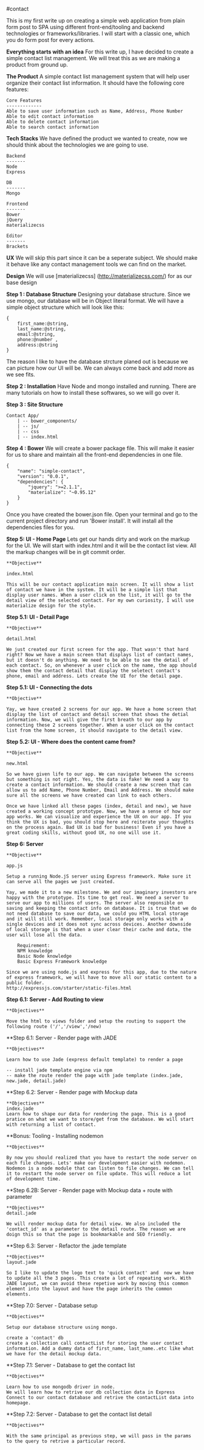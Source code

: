 #contact

This is my first write up on creating a simple web application from plain form post to SPA using different front-end/tooling and backend technologies or frameworks/libraries. I will start with a classic one, which you do form post for every actions. 


**Everything starts with an idea** 
For this write up, I have decided to create a simple contact list management. We will treat this as we are making a product from ground up.


**The Product**
A simple contact list management system that will help user organize their contact list information. It should have the following core features:

    Core Features
    -------------
    Able to save user information such as Name, Address, Phone Number
    Able to edit contact information
    Able to delete contact information
    Able to search contact information


**Tech Stacks**
We have defined the product we wanted to create, now we should think about the technologies we are going to use. 
    
    Backend
    -------
    Node
    Express

    DB
    -------
    Mongo

    Frontend
    -------
    Bower
    jQuery
    materializecss
    
    Editor
    -------
    Brackets
    
    
    
**UX**
We will skip this part since it can be a seperate subject. We should make it behave like any contact management tools we can find on the market.
    

**Design**
We will use [materializecss] (http://materializecss.com/) for as our base design 
    

**Step 1 : Database Structure**
Designing your database structure. Since we use mongo, our database will be in Object literal format. We will have a simple object structure which will look like this:

    {
        first_name:@string,
        last_name:@string,
        email:@string,
        phone:@number ,
        address:@string
    }

The reason I like to have the database strcture planed out is because we can picture how our UI will be. We can always come back and add more as we see fits.
    


**Step 2 : Installation**
Have Node and mongo installed and running. There are many tutorials on how to install these softwares, so we will go over it.



**Step 3 : Site Structure**
    
    Contact App/
        | -- bower_components/
        | -- js/
        | -- css
        | -- index.html



**Step 4 : Bower**
We will create a bower package file. This will make it easier for us to share and maintain all the front-end dependencies in one file.

    {
        "name": "simple-contact",
        "version": "0.0.1",
        "dependencies": {
            "jquery": ">=2.1.1",
            "materialize": "~0.95.12"
        }
    }
    
Once you have created the bower.json file. Open your terminal and go to the current project directory and run 'Bower install'. It will install all the dependencies files for you.
    
    
**Step 5: UI - Home Page**
Lets get our hands dirty and work on the markup for the UI. We will start with index.html and it will be the contact list view. All the markup changes will be in git commit order.

    **Objective**
    
    index.html 
    
    This will be our contact application main screen. It will show a list of contact we have in the system. It will be a simple list that display user names. When a user click on the list, it will go to the detail view of the selected contact. For my own curiosity, I will use materialize design for the style.
    
**Step 5.1: UI - Detail Page**
    
    **Objective**
    
    detail.html
    
    We just created our first screen for the app. That wasn't that hard right? Now we have a main screen that displays list of contact names, but it doesn't do anything. We need to be able to see the detail of each contact. So, on whenever a user click on the name, the app should show them the contact detail that display the seletect contact's phone, email and address. Lets create the UI for the detail page.

    
**Step 5.1: UI - Connecting the dots**

    **Objective**
    
    Yay, we have created 2 screens for our app. We have a home screen that display the list of contact and detail screen that shows the detial information. Now, we will give the first breath to our app by connecting these 2 screens together. When a user click on the contact list from the home screen, it should navigate to the detail view.
    
    
**Step 5.2: UI - Where does the content came from?**
    
    **Objective**
    
    new.html
    
    So we have given life to our app. We can navigate between the screens but something is not right. Yes, the data is fake! We need a way to create a contact information. We should create a new screen that can allow us to add Name, Phone Number, Email and Address. We should make sure all the screens we have created can link to each others. 
    
    Once we have linked all these pages (index, detail and new), we have created a working concept prototype. Now, we have a sense of how our app works. We can visualize and experience the UX on our app. If you think the UX is bad, you should stop here and reiterate your thoughts on the process again. Bad UX is bad for business! Even if you have a great coding skills, without good UX, no one will use it.
    
    
**Step 6: Server**
    
    **Objective**
    
    app.js
    
    Setup a running Node.jS server using Express framework. Make sure it can serve all the pages we just created.
    
    Yay, we made it to a new milestone. We and our imaginary investors are happy with the prototype. Its time to get real. We need a server to serve our app to millions of users. The server also reponsible on saving and keeping the contact info on database. It is true that we do not need database to save our data, we could you HTML local storage 
    and it will still work. Remember, local storage only works with a single devices and it does not sync across devices. Another downside of local storage is that when a user clear their cache and data, the user will lose all the data.  
    
        Requirement:
        NPM knowledge
        Basic Node knowledge
        Basic Express Framework knowledge
    
    Since we are using node.js and express for this app, due to the nature of express framework, we will have to move all our static content to a public folder.
    http://expressjs.com/starter/static-files.html
    
**Step 6.1: Server - Add Routing to view**

    **Objectives**
    
    Move the html to views folder and setup the routing to support the following route ('/','/view','/new)
    
    

**Step 6.1: Server - Render page with JADE

    **Objectives**
    
    Learn how to use Jade (express default template) to render a page
    
    -- install jade template engine via npm
    -- make the route render the page with jade template (index.jade, new.jade, detail.jade)
    
**Step 6.2: Server - Render page with Mockup data

    **Objectives**
    index.jade
    Learn how to shape our data for rendering the page. This is a good pratice on what we want to store/get from the database. We will start with returning a list of contact.
    
   
**Bonus: Tooling - Installing nodemon

    **Objectives**
    
    By now you should realized that you have to restart the node server on each file changes. Lets' make our development easier with nodemon. Nodemon is a node module that can listen to file changes. We can tell it to restart the node server on file update. This will reduce a lot of development time.
        
    
**Step 6.2B: Server - Render page with Mockup data + route with parameter

    **Objectives**
    detail.jade
    
    We will render mockup data for detail view. We also included the 'contact_id' as a parameter to the detail route. The reason we are doign this so that the page is bookmarkable and SEO friendly.
    
    
**Step 6.3: Server - Refactor the .jade template

    **Objectives**
    layout.jade
    
    So I like to update the logo text to 'quick contact' and  now we have to update all the 3 pages. This create a lot of repeating work. With JADE layout, we can avoid these repetive work by moving this common element into the layout and have the page inherits the common elements. 
    
      
**Step 7.0: Server - Database setup    

    **Objectives**
    
    Setup our database structure using mongo.
    
    create a 'contact' db
    create a collection call contactList for storing the user contact information. Add a dummy data of first_name, last_name..etc like what we have for the detail mockup data.
    


**Step 7.1: Server - Database to get the contact list

    **Objectives**
    
    Learn how to use mongodb driver in node.
    We will learn how to retrive our db collection data in Express
    Connect to our contact database and retrive the contactList data into homepage.

**Step 7.2: Server - Database to get the contact list detail

    **Objectives**
    
    With the same principal as previous step, we will pass in the params to the query to retrive a particular record.